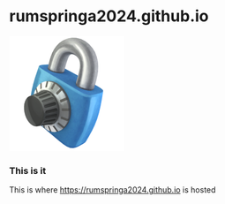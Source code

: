# rumspringa2024.github.io

![Storage_Lock](https://github.com/Rumspringa2024/Rumspringa2024.github.io/blob/29fdf1b2d7043ac7955aa5f5bad44e60dde96a7d/assets/img/Storage_Lock.png?raw=true)

### This is it
This is where https://rumspringa2024.github.io is hosted




<!--stackedit_data:
eyJoaXN0b3J5IjpbMTM2OTcyMDUzOV19
-->